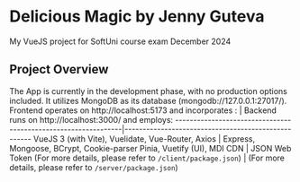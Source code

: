 # Delicious Magic by Jenny Guteva
My VueJS project for SoftUni course exam December 2024

## Project Overview
The App is currently in the development phase, with no production options included. It utilizes MongoDB as its database (mongodb://127.0.0.1:27017/).
Frontend operates on http://localhost:5173 and incorporates : | Backend runs on http://localhost:3000/ and employs:
---------------------------------------------------------------|----------------------------------------------------
VueJS 3 (with Vite), Vuelidate, Vue-Router, Axios | Express, Mongoose, BCrypt, Cookie-parser
Pinia, Vuetify (UI), MDI CDN |  JSON Web Token
(For more details, please refer to ```/client/package.json```) | (For more details, please refer to ```/server/package.json```)